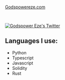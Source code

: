 

[Godspowereze.com](https://godspowereze.com/)

<br/>
<p align="left">
  <a href="http://twitter.com/0xgodspower">
    <img src="https://img.shields.io/twitter/follow/0xgodspower?label=Twitter&logo=twitter&style=for-the-badge&color=blue" alt="Godspower Eze's Twitter"/>
  </a>
</p>

## Languages I use:

- Python
- Typescript
- Javascript
- Solidity
- Rust
